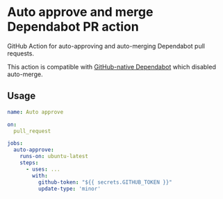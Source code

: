 # Auto approve and merge Dependabot PR action

GitHub Action for auto-approving and auto-merging Dependabot pull requests.

This action is compatible with [GitHub-native Dependabot](https://docs.github.com/en/code-security/supply-chain-security/upgrading-from-dependabotcom-to-github-native-dependabot) which disabled
auto-merge.

## Usage

```yaml
name: Auto approve

on:
  pull_request

jobs:
  auto-approve:
    runs-on: ubuntu-latest
    steps:
      - uses: ...
        with:
          github-token: "${{ secrets.GITHUB_TOKEN }}"
          update-type: 'minor'
```
